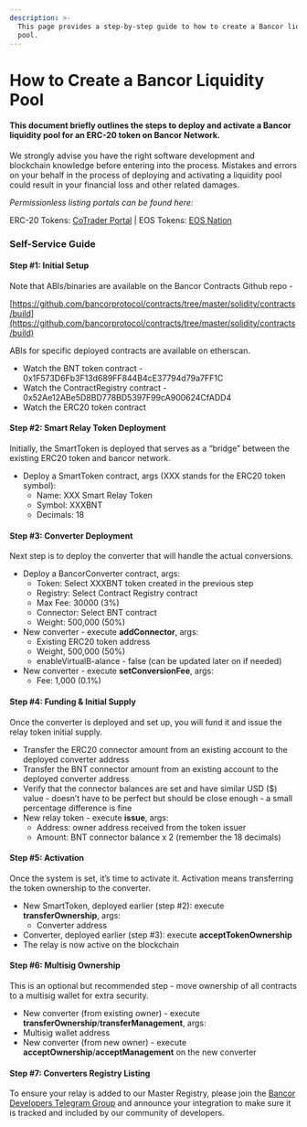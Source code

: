```yaml
---
description: >-
  This page provides a step-by-step guide to how to create a Bancor liquidity
  pool.
---
```


# How to Create a Bancor Liquidity Pool

#### This document briefly outlines the steps to deploy and activate a Bancor liquidity pool for an ERC-20 token on Bancor Network.

We strongly advise you have the right software development and blockchain knowledge before entering into the process. Mistakes and errors on your behalf in the process of deploying and activating a liquidity pool could result in your financial loss and other related damages.

_Permissionless listing portals can be found here:_ 

ERC-20 Tokens: [CoTrader Portal](https://bancor.cotrader.com/) \| EOS Tokens: [EOS Nation](https://bancor.eosnation.io/)

### Self-Service Guide 

#### Step \#1: Initial Setup

Note that ABIs/binaries are available on the Bancor Contracts Github repo -

[https://github.com/bancorprotocol/contracts/tree/master/solidity/contracts/build](https://github.com/bancorprotocol/contracts/tree/master/solidity/contracts/build)

ABIs for specific deployed contracts are available on etherscan.

* Watch the BNT token contract - 0x1F573D6Fb3F13d689FF844B4cE37794d79a7FF1C
* Watch the ContractRegistry contract - 0x52Ae12ABe5D8BD778BD5397F99cA900624CfADD4
* Watch the ERC20 token contract

#### Step \#2: Smart Relay Token Deployment

Initially, the SmartToken is deployed that serves as a “bridge” between the existing ERC20 token and bancor network.

* Deploy a SmartToken contract, args \(XXX stands for the ERC20 token symbol\):
  * Name: XXX Smart Relay Token
  * Symbol: XXXBNT
  * Decimals: 18

#### Step \#3: Converter Deployment

Next step is to deploy the converter that will handle the actual conversions.

* Deploy a BancorConverter contract, args:
  * Token: Select XXXBNT token created in the previous step
  * Registry: Select Contract Registry contract
  * Max Fee: 30000 \(3%\)
  * Connector: Select BNT contract
  * Weight: 500,000 \(50%\)
* New converter - execute **addConnector**, args:
  * Existing ERC20 token address
  * Weight, 500,000 \(50%\)
  * enableVirtualB-alance - false \(can be updated later on if needed\)
* New converter - execute **setConversionFee**, args:
  * Fee: 1,000 \(0.1%\)

#### Step \#4: Funding & Initial Supply

Once the converter is deployed and set up, you will fund it and issue the relay token initial supply.

* Transfer the ERC20 connector amount from an existing account to the deployed converter address
* Transfer the BNT connector amount from an existing account to the deployed converter address
* Verify that the connector balances are set and have similar USD \($\) value - doesn’t have to be perfect but should be close enough - a small percentage difference is fine
* New relay token - execute **issue**, args:
  * Address: owner address received from the token issuer
  * Amount: BNT connector balance x 2 \(remember the 18 decimals\)

#### Step \#5: Activation

Once the system is set, it’s time to activate it. Activation means transferring the token ownership to the converter.

* New SmartToken, deployed earlier \(step \#2\): execute **transferOwnership**, args:
  * Converter address
* Converter, deployed earlier \(step \#3\): execute **acceptTokenOwnership**
* The relay is now active on the blockchain

#### Step \#6: Multisig Ownership

This is an optional but recommended step - move ownership of all contracts to a multisig wallet for extra security.

* New converter \(from existing owner\) - execute **transferOwnership**/**transferManagement**, args:
* Multisig wallet address
* New converter \(from new owner\) - execute **acceptOwnership**/**acceptManagement** on the new converter

#### Step \#7: Converters Registry Listing

To ensure your relay is added to our Master Registry, please join the [Bancor Developers Telegram Group](https://t.me/BancorDevelopers) and announce your integration to make sure it is tracked and included by our community of developers. 




